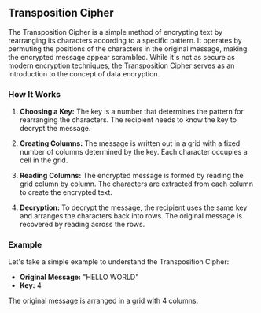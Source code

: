 ## Transposition Cipher

The Transposition Cipher is a simple method of encrypting text by rearranging its characters according to a specific pattern. It operates by permuting the positions of the characters in the original message, making the encrypted message appear scrambled. While it's not as secure as modern encryption techniques, the Transposition Cipher serves as an introduction to the concept of data encryption.

### How It Works

1. **Choosing a Key:** The key is a number that determines the pattern for rearranging the characters. The recipient needs to know the key to decrypt the message.

2. **Creating Columns:** The message is written out in a grid with a fixed number of columns determined by the key. Each character occupies a cell in the grid.

3. **Reading Columns:** The encrypted message is formed by reading the grid column by column. The characters are extracted from each column to create the encrypted text.

4. **Decryption:** To decrypt the message, the recipient uses the same key and arranges the characters back into rows. The original message is recovered by reading across the rows.

### Example

Let's take a simple example to understand the Transposition Cipher:

- **Original Message:** "HELLO WORLD"
- **Key:** 4

The original message is arranged in a grid with 4 columns:

